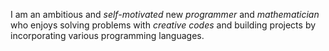 I am an ambitious and _self-motivated_ new _programmer_ and _mathematician_ who enjoys solving problems with _creative codes_ and building projects by incorporating various programming languages.
